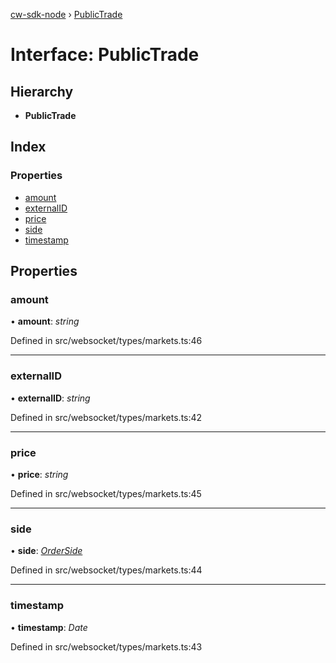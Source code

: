 [cw-sdk-node](../README.md) › [PublicTrade](publictrade.md)

# Interface: PublicTrade

## Hierarchy

* **PublicTrade**

## Index

### Properties

* [amount](publictrade.md#amount)
* [externalID](publictrade.md#externalid)
* [price](publictrade.md#price)
* [side](publictrade.md#side)
* [timestamp](publictrade.md#timestamp)

## Properties

###  amount

• **amount**: *string*

Defined in src/websocket/types/markets.ts:46

___

###  externalID

• **externalID**: *string*

Defined in src/websocket/types/markets.ts:42

___

###  price

• **price**: *string*

Defined in src/websocket/types/markets.ts:45

___

###  side

• **side**: *[OrderSide](../README.md#orderside)*

Defined in src/websocket/types/markets.ts:44

___

###  timestamp

• **timestamp**: *Date*

Defined in src/websocket/types/markets.ts:43
